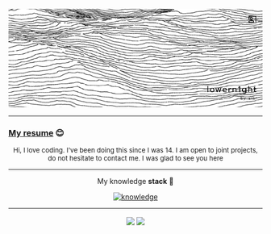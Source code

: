 ﻿<p align="center">
<img src="resources/banner_fnl.png" alt="banner">
</p>

---

### [My resume](https://github.com/lowern1ght/resume-lwnight) 😊

<p align="center" style="font-size: 13px">
Hi, I love coding. I've been doing this since I was 14.
I am open to joint projects,
do not hesitate to contact me. I was glad to see you here
</p>

---

<p align="center" style="font-size: 14px">My knowledge <strong>stack</strong> 🧠</p>

<p align="center">
  <a href="https://skillicons.dev">
    <img src="https://skillicons.dev/icons?i=cs,dotnet,cpp,ts"  alt="knowledge"/>
  </a>
</p>

---

<div align="center">
    <img height=200 align="center" src="https://github-readme-stats.vercel.app/api/top-langs/?username=lowern1ght&layout=donut-vertical" />
    <img height=200 align="center" src="https://github-readme-stats.vercel.app/api?username=lowern1ght&show=reviews,discussions_started,discussions_answered&show_icons=true&theme=graywhite"/>
</div>